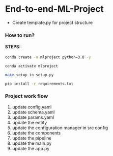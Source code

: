 # End-to-end-ML-Project

- Create template.py for project structure

### How to run?

#### STEPS:

```bash
conda create -n mlproject python=3.8 -y
```

```bash
conda activate mlproject
```

```bash
make setup in setup.py
```

```bash
pip install -r requirements.txt
```

### Project work flow

1. update config.yaml
2. update schema.yaml
3. update params.yaml
4. update the entity
5. update the configuration manager in src config
6. update the components
7. update the pipeline
8. update the main.py
9. update the app.py
